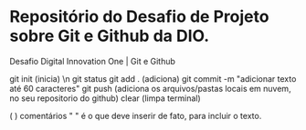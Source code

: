 # Repositório do Desafio de Projeto sobre Git e Github da DIO.
Desafio Digital Innovation One | Git e Github

git init (inicia) \n
git status 
git add . (adiciona)
git commit -m "adicionar texto até 60 caracteres" 
git push (adiciona os arquivos/pastas locais em nuvem, no seu repositorio do github)
clear (limpa terminal)

( ) comentários
" " é o que deve inserir de fato, para incluir o texto.

